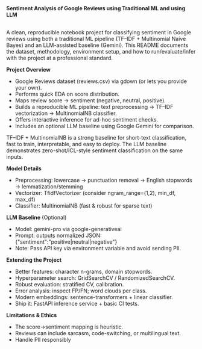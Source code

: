 ##
**Sentiment Analysis of Google Reviews using  Traditional ML and using LLM**
##

A clean, reproducible notebook project for classifying sentiment in Google reviews using both a traditional ML pipeline (TF–IDF + Multinomial Naive Bayes) and an LLM-assisted baseline (Gemini). This README documents the dataset, methodology, environment setup, and how to run/evaluate/infer with the project at a professional standard.


**Project Overview**
* Google Reviews dataset (reviews.csv) via gdown (or lets you provide your own).
* Performs quick EDA on score distribution.
* Maps review score → sentiment (negative, neutral, positive).
* Builds a reproducible ML pipeline: text preprocessing → TF–IDF vectorization → MultinomialNB classifier.
* Offers interactive inference for ad-hoc sentiment checks.
* Includes an optional LLM baseline using Google Gemini for comparison.

TF–IDF + MultinomialNB is a strong baseline for short-text classification, fast to train, interpretable, and easy to deploy. The LLM baseline demonstrates zero-shot/ICL-style sentiment classification on the same inputs.

**Model Details**

* Preprocessing: lowercase → punctuation removal → English stopwords → lemmatization/stemming
* Vectorizer: TfidfVectorizer (consider ngram_range=(1,2), min_df, max_df)
* Classifier: MultinomialNB (fast & robust for sparse text)

**LLM Baseline** (Optional)

* Model: gemini-pro via google-generativeai
* Prompt: outputs normalized JSON: {"sentiment":"positive|neutral|negative"}
* Note: Pass API key via environment variable and avoid sending PII.

**Extending the Project**

* Better features: character n-grams, domain stopwords.
* Hyperparameter search: GridSearchCV / RandomizedSearchCV.
* Robust evaluation: stratified CV, calibration.
* Error analysis: inspect FP/FN; word clouds per class.
* Modern embeddings: sentence-transformers + linear classifier.
* Ship it: FastAPI inference service + basic CI tests.

**Limitations & Ethics**

* The score→sentiment mapping is heuristic.
* Reviews can include sarcasm, code-switching, or multilingual text.
* Handle PII responsibly
